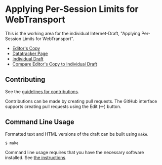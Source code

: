 # Applying Per-Session Limits for WebTransport

This is the working area for the individual Internet-Draft, "Applying Per-Session Limits for WebTransport".

* [Editor's Copy](https://martinthomson.github.io/wt-session-limits/#go.draft-thomson-webtrans-session-limit.html)
* [Datatracker Page](https://datatracker.ietf.org/doc/draft-thomson-webtrans-session-limit)
* [Individual Draft](https://datatracker.ietf.org/doc/html/draft-thomson-webtrans-session-limit)
* [Compare Editor's Copy to Individual Draft](https://martinthomson.github.io/wt-session-limits/#go.draft-thomson-webtrans-session-limit.diff)


## Contributing

See the
[guidelines for contributions](https://github.com/martinthomson/wt-session-limits/blob/main/CONTRIBUTING.md).

Contributions can be made by creating pull requests.
The GitHub interface supports creating pull requests using the Edit (✏) button.


## Command Line Usage

Formatted text and HTML versions of the draft can be built using `make`.

```sh
$ make
```

Command line usage requires that you have the necessary software installed.  See
[the instructions](https://github.com/martinthomson/i-d-template/blob/main/doc/SETUP.md).

